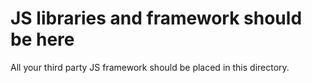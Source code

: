 # JS libraries and framework should be here

All your third party JS framework should be placed in this directory.
